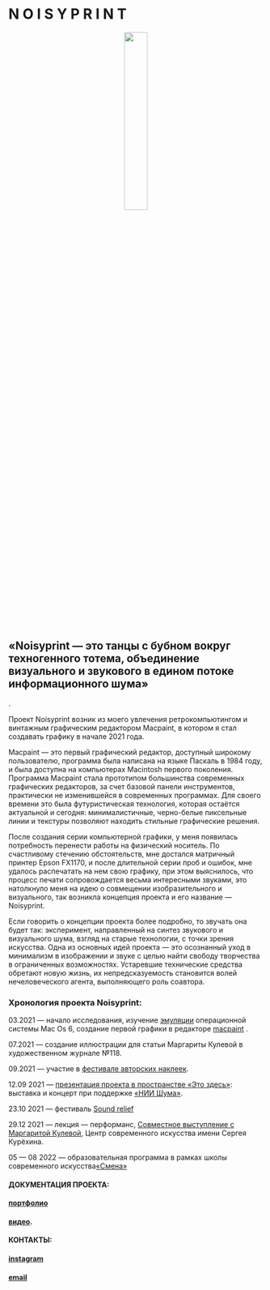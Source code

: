 <!DOCTYPE html>
<html>
 <head>
  <meta charset="utf-8">
  <title>noisyprint</title>
 </head>
 <body>
  <h1>N O I S Y P R I N T</h1>
	<center><img src="portfolio/theLabel.png" width="30%" /></center>
    <h2>«Noisyprint — это танцы с бубном вокруг техногенного тотема, объединение визуального и звукового в едином потоке информационного шума»</h2>
	<p> .</p>
<p>Проект Noisyprint возник из моего увлечения ретрокомпьютингом и винтажным графическим редактором Macpaint, в котором я стал создавать графику в начале 2021 года.</p> 
 <p>Macpaint — это первый графический редактор, доступный широкому пользователю, программа была написана на языке Паскаль в 1984 году, и была доступна на компьютерах Macintosh первого поколения. Программа Macpaint стала прототипом большинства современных графических редакторов, за счет базовой панели инструментов, практически не изменившейся в современных программах. Для своего времени это была футуристическая технология, которая остаётся актуальной и сегодня: минималистичные, черно-белые пиксельные линии и текстуры позволяют находить стильные графические решения.</p>
 <p>После создания серии компьютерной графики, у меня появилась потребность перенести работы на физический носитель. По счастливому стечению обстоятельств, мне достался матричный принтер Epson FX1170, и после длительной серии проб и ошибок, мне удалось распечатать на нем свою графику, при этом выяснилось, что процесс печати сопровождается весьма интересными звуками, это натолкнуло меня на идею о совмещении изобразительного и визуального, так возникла концепция проекта и его название — Noisyprint.</p>
 <p>Если говорить о концепции проекта более подробно, то звучать она будет так: эксперимент, направленный на  синтез звукового и визуального шума, взгляд на старые технологии, с точки зрения искусства. Одна из основных идей проекта — это осознанный уход в минимализм в изображении и звуке с целью найти свободу творчества в ограниченных возможностях. Устаревшие технические средства обретают новую жизнь, их непредсказуемость становится волей нечеловеческого агента, выполняющего роль соавтора.</p>
    <h3> Хронология проекта Noisyprint:</h3>
    <p>03.2021 — начало исследования, изучение <a href="https://www.gryphel.com/index.html">эмуляции</a> операционной системы
Mac Os 6, создание первой графики в редакторе <a href="https://en.wikipedia.org/wiki/MacPaint">macpaint</a> .</p>
<p>07.2021 — создание иллюстрации для статьи Маргариты Кулевой в художественном журнале №118.</p>
<p>09.2021 — участие в <a href="https://vk.com/stickyunity">фестивале авторских наклеек</a>.</p>
<p>12.09 2021 — <a href="https://www.instagram.com/stories/highlights/17941031230594923/">презентация проекта в пространстве «Это здесь»</a>: выставка и концерт при поддержке <a href="https://www.youtube.com/channel/UCeYSO4UkRXSrqCioGmqDOBg">«НИИ Шума»</a>.</p>
<p>23.10 2021 — фестиваль <a href="https://www.instagram.com/p/CVXz7X-FJxw/">Sound relief</a> </p>
<p>29.12 2021 — лекция — перформанс, <a href="https://www.instagram.com/p/CYHuafjLKsc/">Совместное выступление с Маргаритой Кулевой</a>, Центр современного искусства имени Сергея Курёхина.</p>
<p>05 — 08 2022 — образовательная программа в рамках школы современного искусства<a href="https://smena-art.group/">«Смена»</a> </p>
	<h4>ДОКУМЕНТАЦИЯ ПРОЕКТА:</h4>
	  <h4> <a href="https://drive.google.com/file/d/1DI0ftzjdiEjcl2iLc3qnzpfO45ZwnS_d/view?usp=sharing">портфолио</a> </h4>
	  <h4><a href="https://www.youtube.com/playlist?list=PLVUFI8rO1M1DvCcCQljLpjgnaxTAOtyQ_">видео</a>.</h4>
	  <h4>КОНТАКТЫ:</h4>
<h4><a href="https://www.instagram.com/noisyprint/">instagram</a></h4>
     <h4><a href="mailto:dandrart@yahoo.com">email</a></h4>
